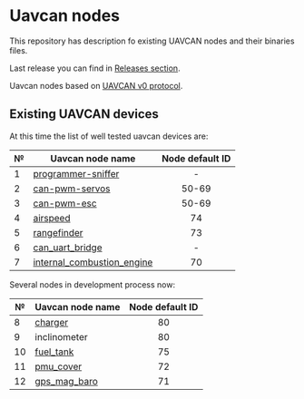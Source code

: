 
# Uavcan nodes

This repository has description fo existing UAVCAN nodes and their binaries files.

Last release you can find in [Releases section](https://github.com/InnopolisAero/inno_uavcan_node_binaries/releases).

Uavcan nodes based on [UAVCAN v0 protocol](https://legacy.uavcan.org/).

## Existing UAVCAN devices

At this time the list of well tested uavcan devices are:

| № | Uavcan node name                                  | Node default ID   |
| - | ------------------------------------------------- |:-----------------:|
| 1 | [programmer-sniffer](doc/programmer_sniffer/README.md)| -             |
| 2 | [can-pwm-servos](doc/can_pwm/README.md)           | 50-69             |
| 3 | [can-pwm-esc](doc/can_pwm/README.md)              | 50-69             |
| 4 | [airspeed](doc/airspeed/README.md)                | 74                |
| 5 | [rangefinder](doc/rangefinder/README.md)          | 73                |
| 6 | [can_uart_bridge](doc/wifi_bridge/README.md)      | -                 |
| 7 | [internal_combustion_engine](doc/ice/README.md)   | 70                |

Several nodes in development process now:

| № | Uavcan node name                                  | Node default ID   |
| - | ------------------------------------------------- |:-----------------:|
| 8 | [charger](doc/charger/README.md)                  | 80                |
| 9 | inclinometer                                      | 80                |
| 10| [fuel_tank](doc/fuel_tank/README.md)              | 75                |
| 11| [pmu_cover](doc/pmu_cover/README.md)              | 72                |
| 12| [gps_mag_baro](doc/gps_mag_baro/README.md)        | 71                |
